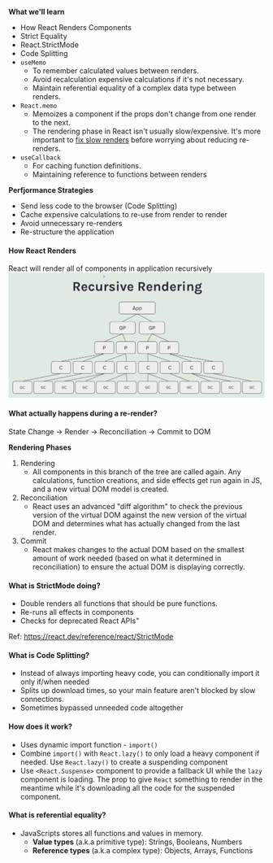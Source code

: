 **What we'll learn**
- How React Renders Components
- Strict Equality
- React.StrictMode
- Code Splitting
- `useMemo`
	- To remember calculated values between renders.
	- Avoid recalculation expensive calculations if it's not necessary.
	- Maintain referential equality of a complex data type between renders.
- `React.memo`
	- Memoizes a component if the props don't change from one render to the next.
	- The rendering phase in React isn't usually slow/expensive. It's more important to [fix slow renders](https://kentcdodds.com/blog/fix-the-slow-render-before-you-fix-the-re-render) before worrying about reducing re-renders.
- `useCallback`
	- For caching function definitions.
	- Maintaining reference to functions between renders

**Perfjormance Strategies**
- Send less code to the browser (Code Splitting)
- Cache expensive calculations to re-use from render to render
- Avoid unnecessary re-renders
- Re-structure the application
#### How React Renders
React will render all of components in application recursively
![Recursive_Rendering.png](images/Recursive_Rendering.png)
#### What actually happens during a re-render?
State Change -> Render -> Reconciliation -> Commit to DOM

**Rendering Phases**
1. Rendering
	- All components in this branch of the tree are called again. Any calculations, function creations, and side effects get run again in JS, and a new virtual DOM model is created.
2. Reconciliation
	- React uses an advanced "diff algorithm" to check the previous version of the virtual DOM against the new version of the virtual DOM and determines what has actually changed from the last render.
3. Commit
	- React makes changes to the actual DOM based on the smallest amount of work needed (based on what it determined in reconciliation) to ensure the actual DOM is displaying correctly.

#### What is StrictMode doing?
- Double renders all functions that should be pure functions.
- Re-runs all effects in components
- Checks for deprecated React APIs"

Ref: https://react.dev/reference/react/StrictMode

#### What is Code Splitting?
- Instead of always importing heavy code, you can conditionally import it only if/when needed
- Splits up download times, so your main feature aren't blocked by slow connections.
- Sometimes bypassed unneeded code altogether
#### How does it work?
- Uses dynamic import function - `import()`
- Combine `import()` with `React.lazy()` to only load a heavy component if needed. Use `React.lazy()` to create a suspending component
- Use `<React.Suspense>` component to provide a fallback UI while the `lazy` component is loading. The prop to give `React` something to render in the meantime while it's downloading all the code for the suspended component.
#### What is referential equality?
- JavaScripts stores all functions and values in memory.
	- **Value types** (a.k.a primitive type): Strings, Booleans, Numbers
	- **Reference types** (a.k.a complex type): Objects, Arrays, Functions

